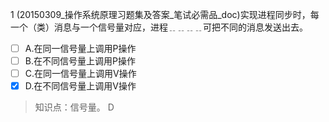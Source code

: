 1
(20150309_操作系统原理习题集及答案_笔试必需品_doc)实现进程同步时，每一个（类）消息与一个信号量对应，进程﹎﹎﹎﹎可把不同的消息发送出去。
- [ ] A.在同一信号量上调用P操作 
- [ ] B.在不同信号量上调用P操作 
- [ ] C.在同一信号量上调用V操作 
- [x] D.在不同信号量上调用V操作

> 知识点：信号量。
> D
